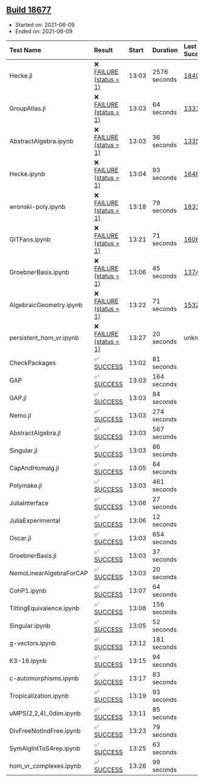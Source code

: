 ## [Build 18677](https://oscarci.mathematik.uni-kl.de/job/oscar/18677/)

* Started on: 2021-06-09
* Ended on: 2021-06-09

| Test Name    | Result | Start | Duration | Last Success | First Failure |
|:-------------|:-------|:------|:---------|:-------------|:--------------|
| Hecke.jl | ❌ [FAILURE (status = 1)](https://oscarci.mathematik.uni-kl.de/job/oscar/18677/artifact/logs/build-18677/Hecke.jl.log) | 13:03 | 2576 seconds | [18490](https://oscarci.mathematik.uni-kl.de/job/oscar/18490/) | [18491](https://oscarci.mathematik.uni-kl.de/job/oscar/18491/) |
| GroupAtlas.jl | ❌ [FAILURE (status = 1)](https://oscarci.mathematik.uni-kl.de/job/oscar/18677/artifact/logs/build-18677/GroupAtlas.jl.log) | 13:03 | 64 seconds | [13311](https://oscarci.mathematik.uni-kl.de/job/oscar/13311/) | [13312](https://oscarci.mathematik.uni-kl.de/job/oscar/13312/) |
| AbstractAlgebra.ipynb | ❌ [FAILURE (status = 1)](https://oscarci.mathematik.uni-kl.de/job/oscar/18677/artifact/logs/build-18677/AbstractAlgebra.ipynb.log) | 13:03 | 36 seconds | [13355](https://oscarci.mathematik.uni-kl.de/job/oscar/13355/) | [13356](https://oscarci.mathematik.uni-kl.de/job/oscar/13356/) |
| Hecke.ipynb | ❌ [FAILURE (status = 1)](https://oscarci.mathematik.uni-kl.de/job/oscar/18677/artifact/logs/build-18677/Hecke.ipynb.log) | 13:04 | 93 seconds | [16463](https://oscarci.mathematik.uni-kl.de/job/oscar/16463/) | [16464](https://oscarci.mathematik.uni-kl.de/job/oscar/16464/) |
| wronski-poly.ipynb | ❌ [FAILURE (status = 1)](https://oscarci.mathematik.uni-kl.de/job/oscar/18677/artifact/logs/build-18677/wronski-poly.ipynb.log) | 13:18 | 79 seconds | [18314](https://oscarci.mathematik.uni-kl.de/job/oscar/18314/) | [18315](https://oscarci.mathematik.uni-kl.de/job/oscar/18315/) |
| GITFans.ipynb | ❌ [FAILURE (status = 1)](https://oscarci.mathematik.uni-kl.de/job/oscar/18677/artifact/logs/build-18677/GITFans.ipynb.log) | 13:21 | 71 seconds | [16068](https://oscarci.mathematik.uni-kl.de/job/oscar/16068/) | [16069](https://oscarci.mathematik.uni-kl.de/job/oscar/16069/) |
| GroebnerBasis.ipynb | ❌ [FAILURE (status = 1)](https://oscarci.mathematik.uni-kl.de/job/oscar/18677/artifact/logs/build-18677/GroebnerBasis.ipynb.log) | 13:06 | 45 seconds | [13748](https://oscarci.mathematik.uni-kl.de/job/oscar/13748/) | [13749](https://oscarci.mathematik.uni-kl.de/job/oscar/13749/) |
| AlgebraicGeometry.ipynb | ❌ [FAILURE (status = 1)](https://oscarci.mathematik.uni-kl.de/job/oscar/18677/artifact/logs/build-18677/AlgebraicGeometry.ipynb.log) | 13:22 | 71 seconds | [15322](https://oscarci.mathematik.uni-kl.de/job/oscar/15322/) | [15323](https://oscarci.mathematik.uni-kl.de/job/oscar/15323/) |
| persistent_hom_vr.ipynb | ❌ [FAILURE (status = 1)](https://oscarci.mathematik.uni-kl.de/job/oscar/18677/artifact/logs/build-18677/persistent_hom_vr.ipynb.log) | 13:27 | 20 seconds | unknown | unknown |
| CheckPackages | ✅ [SUCCESS](https://oscarci.mathematik.uni-kl.de/job/oscar/18677/artifact/logs/build-18677/CheckPackages.log) | 13:02 | 81 seconds |  |  |
| GAP | ✅ [SUCCESS](https://oscarci.mathematik.uni-kl.de/job/oscar/18677/artifact/logs/build-18677/GAP.log) | 13:03 | 164 seconds |  |  |
| GAP.jl | ✅ [SUCCESS](https://oscarci.mathematik.uni-kl.de/job/oscar/18677/artifact/logs/build-18677/GAP.jl.log) | 13:03 | 84 seconds |  |  |
| Nemo.jl | ✅ [SUCCESS](https://oscarci.mathematik.uni-kl.de/job/oscar/18677/artifact/logs/build-18677/Nemo.jl.log) | 13:03 | 274 seconds |  |  |
| AbstractAlgebra.jl | ✅ [SUCCESS](https://oscarci.mathematik.uni-kl.de/job/oscar/18677/artifact/logs/build-18677/AbstractAlgebra.jl.log) | 13:03 | 567 seconds |  |  |
| Singular.jl | ✅ [SUCCESS](https://oscarci.mathematik.uni-kl.de/job/oscar/18677/artifact/logs/build-18677/Singular.jl.log) | 13:03 | 86 seconds |  |  |
| CapAndHomalg.jl | ✅ [SUCCESS](https://oscarci.mathematik.uni-kl.de/job/oscar/18677/artifact/logs/build-18677/CapAndHomalg.jl.log) | 13:05 | 84 seconds |  |  |
| Polymake.jl | ✅ [SUCCESS](https://oscarci.mathematik.uni-kl.de/job/oscar/18677/artifact/logs/build-18677/Polymake.jl.log) | 13:03 | 461 seconds |  |  |
| JuliaInterface | ✅ [SUCCESS](https://oscarci.mathematik.uni-kl.de/job/oscar/18677/artifact/logs/build-18677/JuliaInterface.log) | 13:06 | 27 seconds |  |  |
| JuliaExperimental | ✅ [SUCCESS](https://oscarci.mathematik.uni-kl.de/job/oscar/18677/artifact/logs/build-18677/JuliaExperimental.log) | 13:06 | 12 seconds |  |  |
| Oscar.jl | ✅ [SUCCESS](https://oscarci.mathematik.uni-kl.de/job/oscar/18677/artifact/logs/build-18677/Oscar.jl.log) | 13:03 | 654 seconds |  |  |
| GroebnerBasis.jl | ✅ [SUCCESS](https://oscarci.mathematik.uni-kl.de/job/oscar/18677/artifact/logs/build-18677/GroebnerBasis.jl.log) | 13:03 | 37 seconds |  |  |
| NemoLinearAlgebraForCAP | ✅ [SUCCESS](https://oscarci.mathematik.uni-kl.de/job/oscar/18677/artifact/logs/build-18677/NemoLinearAlgebraForCAP.log) | 13:03 | 20 seconds |  |  |
| CohP1.ipynb | ✅ [SUCCESS](https://oscarci.mathematik.uni-kl.de/job/oscar/18677/artifact/logs/build-18677/CohP1.ipynb.log) | 13:07 | 64 seconds |  |  |
| TiltingEquivalence.ipynb | ✅ [SUCCESS](https://oscarci.mathematik.uni-kl.de/job/oscar/18677/artifact/logs/build-18677/TiltingEquivalence.ipynb.log) | 13:08 | 156 seconds |  |  |
| Singular.ipynb | ✅ [SUCCESS](https://oscarci.mathematik.uni-kl.de/job/oscar/18677/artifact/logs/build-18677/Singular.ipynb.log) | 13:05 | 52 seconds |  |  |
| g-vectors.ipynb | ✅ [SUCCESS](https://oscarci.mathematik.uni-kl.de/job/oscar/18677/artifact/logs/build-18677/g-vectors.ipynb.log) | 13:12 | 181 seconds |  |  |
| K3-16.ipynb | ✅ [SUCCESS](https://oscarci.mathematik.uni-kl.de/job/oscar/18677/artifact/logs/build-18677/K3-16.ipynb.log) | 13:15 | 94 seconds |  |  |
| c-automorphisms.ipynb | ✅ [SUCCESS](https://oscarci.mathematik.uni-kl.de/job/oscar/18677/artifact/logs/build-18677/c-automorphisms.ipynb.log) | 13:17 | 83 seconds |  |  |
| Tropicalization.ipynb | ✅ [SUCCESS](https://oscarci.mathematik.uni-kl.de/job/oscar/18677/artifact/logs/build-18677/Tropicalization.ipynb.log) | 13:19 | 93 seconds |  |  |
| uMPS(2,2,4)_0dim.ipynb | ✅ [SUCCESS](https://oscarci.mathematik.uni-kl.de/job/oscar/18677/artifact/logs/build-18677/uMPS-2-2-4-_0dim.ipynb.log) | 13:11 | 85 seconds |  |  |
| DivFreeNotIndFree.ipynb | ✅ [SUCCESS](https://oscarci.mathematik.uni-kl.de/job/oscar/18677/artifact/logs/build-18677/DivFreeNotIndFree.ipynb.log) | 13:23 | 79 seconds |  |  |
| SymAlgIntToS4rep.ipynb | ✅ [SUCCESS](https://oscarci.mathematik.uni-kl.de/job/oscar/18677/artifact/logs/build-18677/SymAlgIntToS4rep.ipynb.log) | 13:25 | 63 seconds |  |  |
| hom_vr_complexes.ipynb | ✅ [SUCCESS](https://oscarci.mathematik.uni-kl.de/job/oscar/18677/artifact/logs/build-18677/hom_vr_complexes.ipynb.log) | 13:26 | 99 seconds |  |  |
